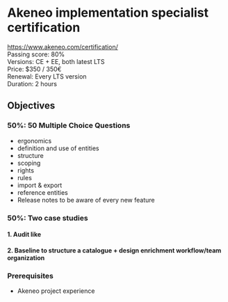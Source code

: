 # Akeneo implementation specialist certification

https://www.akeneo.com/certification/   
Passing score: 80%   
Versions: CE + EE, both latest LTS   
Price: $350 / 350€  
Renewal: Every LTS version  
Duration: 2 hours  


## Objectives

### 50%: 50 Multiple Choice Questions

- ergonomics
- definition and use of entities
- structure
- scoping
- rights
- rules
- import & export
- reference entities
- Release notes to be aware of every new feature

### 50%: Two case studies

#### 1. Audit like

#### 2. Baseline to structure a catalogue + design enrichment workflow/team organization


### Prerequisites

- Akeneo project experience
